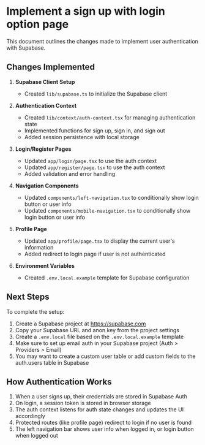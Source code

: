 # Implement a sign up with login option page

This document outlines the changes made to implement user authentication with Supabase.

## Changes Implemented

1. **Supabase Client Setup**
   - Created `lib/supabase.ts` to initialize the Supabase client

2. **Authentication Context**
   - Created `lib/context/auth-context.tsx` for managing authentication state
   - Implemented functions for sign up, sign in, and sign out
   - Added session persistence with local storage

3. **Login/Register Pages**
   - Updated `app/login/page.tsx` to use the auth context
   - Updated `app/register/page.tsx` to use the auth context
   - Added validation and error handling

4. **Navigation Components**
   - Updated `components/left-navigation.tsx` to conditionally show login button or user info
   - Updated `components/mobile-navigation.tsx` to conditionally show login button or user info

5. **Profile Page**
   - Updated `app/profile/page.tsx` to display the current user's information
   - Added redirect to login page if user is not authenticated

6. **Environment Variables**
   - Created `.env.local.example` template for Supabase configuration

## Next Steps

To complete the setup:

1. Create a Supabase project at https://supabase.com
2. Copy your Supabase URL and anon key from the project settings
3. Create a `.env.local` file based on the `.env.local.example` template
4. Make sure to set up email auth in your Supabase project (Auth > Providers > Email)
5. You may want to create a custom user table or add custom fields to the auth.users table in Supabase

## How Authentication Works

1. When a user signs up, their credentials are stored in Supabase Auth
2. On login, a session token is stored in browser storage
3. The auth context listens for auth state changes and updates the UI accordingly
4. Protected routes (like profile page) redirect to login if no user is found
5. The left navigation bar shows user info when logged in, or login button when logged out 